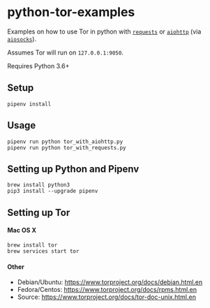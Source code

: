 # python-tor-examples

Examples on how to use Tor in python with [`requests`](https://github.com/kennethreitz/requests) or [`aiohttp`](https://github.com/KeepSafe/aiohttp) (via [`aiosocks`](https://github.com/nibrag/aiosocks)).

Assumes Tor will run on `127.0.0.1:9050`.

Requires Python 3.6+

## Setup

```
pipenv install
```

## Usage

```
pipenv run python tor_with_aiohttp.py
pipenv run python tor_with_requests.py
```

## Setting up Python and Pipenv

```
brew install python3
pip3 install --upgrade pipenv
```

## Setting up Tor

#### Mac OS X

```
brew install tor
brew services start tor
```

#### Other
- Debian/Ubuntu: https://www.torproject.org/docs/debian.html.en
- Fedora/Centos: https://www.torproject.org/docs/rpms.html.en
- Source: https://www.torproject.org/docs/tor-doc-unix.html.en

